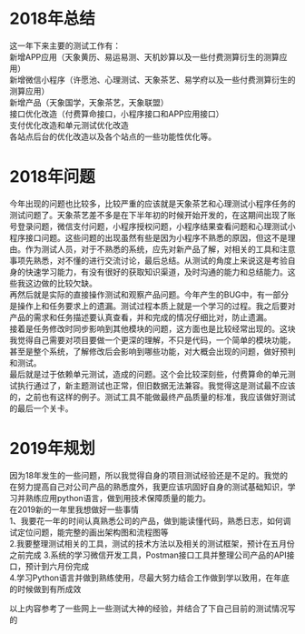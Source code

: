 # 2018年总结  
这一年下来主要的测试工作有：  
新增APP应用（天象黄历、易运易测、天机妙算以及一些付费测算衍生的测算应用）  
新增微信小程序（许愿池、心理测试、天象茶艺、易学府以及一些付费测算衍生的测算应用）  
新增产品（天象国学，天象茶艺，天象联盟）  
接口优化改造（付费算命接口，小程序接口和APP应用接口）  
支付优化改造和单元测试优化改造  
各站点后台的优化改造以及各个站点的一些功能性优化等。

# 2018年问题
今年出现的问题也比较多，比较严重的应该就是天象茶艺和心理测试小程序任务的测试问题了。天象茶艺差不多是在下半年初的时候开始开发的，在这期间出现了账号登录问题，微信支付问题，小程序授权问题，小程序结果查看问题和心理测试小程序接口问题。这些问题的出现虽然有些是因为小程序不熟悉的原因，但这不是理由。作为测试人员，对于不熟悉的系统，应先对新产品了解，对相关的工具和注意事项先熟悉，对不懂的进行交流讨论，最后总结。从测试的角度上来说这是考验自身的快速学习能力，有没有很好的获取知识渠道，及时沟通的能力和总结能力。这些我这边做的比较欠缺。  
再然后就是实际的直接操作测试和观察产品问题。今年产生的BUG中，有一部分是操作上和任务要求上的遗漏。测试过程本质上就是一个学习的过程。我之后要对产品的需求和任务描述要认真查看，并和完成的情况仔细比对，防止遗漏。  
接着是任务修改时同步影响到其他模块的问题，这方面也是比较经常出现的。这块我觉得自己需要对项目要做一个更深的理解，不只是代码，一个简单的模块功能，甚至是整个系统，了解修改后会影响到哪些功能，对大概会出现的问题，做好预判和测试。  
最后就是过于依赖单元测试，造成的问题。这个会比较深刻些，付费算命的单元测试执行通过了，新主题测试也正常，但旧数据无法兼容。我觉得这是测试最不应该的，之前也有这样的例子。测试工具不能做最终产品质量的标准，我应该做好测试的最后一个关卡。

# 2019年规划
因为18年发生的一些问题，所以我觉得自身的项目测试经验还是不足的。我觉的在努力提高自己对公司产品的熟悉度外，我更应该巩固好自身的测试基础知识，学习并熟练应用python语言，做到用技术保障质量的能力。  
在2019新的一年里我想做好一些事情  
1、我要花一年的时间认真熟悉公司的产品，做到能读懂代码，熟悉日志，如何调试定位问题，能完整的画出架构图和流程图等  
2.我要整理测试相关的工具，测试的技术方法以及相关的测试框架，预计在五月份之前完成
3.系统的学习微信开发工具，Postman接口工具并整理公司产品的API接口，预计到六月份完成  
4.学习Python语言并做到熟练使用，尽最大努力结合工作做到学以致用，在年底的时候做到有所成效

以上内容参考了一些网上一些测试大神的经验，并结合了下自己目前的测试情况写的
